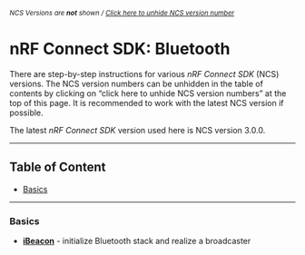 <sup> _NCS Versions are __not__ shown / [Click here to unhide NCS version number](README_versions.md)_ </sup>


# nRF Connect SDK: Bluetooth 

There are step-by-step instructions for various _nRF Connect SDK_ (NCS) versions. The NCS version numbers can be unhidden in the table of contents by clicking on “click here to unhide NCS version numbers” at the top of this page. It is recommended to work with the latest NCS version if possible. 

The latest _nRF Connect SDK_ version used here is NCS version 3.0.0.

--------

## Table of Content

- [Basics](#basics)

--------

### Basics

- [__iBeacon__](NCSv3.0.0/basics_beacon.md) - initialize Bluetooth stack and realize a broadcaster
